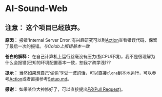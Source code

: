 # AI-Sound-Web
## **注意：** 这个项目已经放弃。

**原因：** 报错'Internal Server Error.'有兴趣研究可以到[Action](https://github.com/LemonFan-maker/AI-Sound-Web/actions/runs/3558541125/jobs/5977282136)查看错误代码，保留了最后一次的报错。*与Colab上报错基本一致*

**苍白的解释：** 在自己计算机上运行丝毫没有压力(指CPU环境)，我不是很理解为什么会报错(已知的环境配置基本一致，恕我才疏学浅)??

**提示：** 当然如果想自己‘偷偷’享受一波的话，可以直接`clone`到本地运行，可以参考[Action](https://github.com/LemonFan-maker/AI-Sound-Web/blob/master/.github/workflows/Service.yml)或者直接参考[Setup.md](./Setup.md)。

**感谢：** 如果某位大神修好了，可以直接提出[*PR*(Pull Request)](https://github.com/LemonFan-maker/AI-Sound-Web/pulls)。
